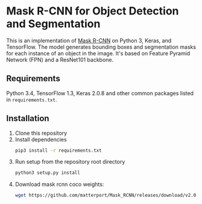 # Mask R-CNN for Object Detection and Segmentation

This is an implementation of [Mask R-CNN](https://arxiv.org/abs/1703.06870) on Python 3, Keras, and TensorFlow. The model generates bounding boxes and segmentation masks for each instance of an object in the image. It's based on Feature Pyramid Network (FPN) and a ResNet101 backbone.

## Requirements
Python 3.4, TensorFlow 1.3, Keras 2.0.8 and other common packages listed in `requirements.txt`.


## Installation
1. Clone this repository
2. Install dependencies
   ```bash
   pip3 install -r requirements.txt
   ```
3. Run setup from the repository root directory
    ```bash
    python3 setup.py install
    ```
4. Download mask rcnn coco weights:
   ```bash
   wget https://github.com/matterport/Mask_RCNN/releases/download/v2.0/mask_rcnn_coco.h5
   ```
